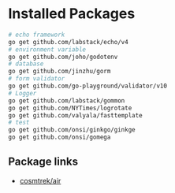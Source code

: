 # Installed Packages

```bash
# echo framework
go get github.com/labstack/echo/v4
# environment variable
go get github.com/joho/godotenv
# database
go get github.com/jinzhu/gorm
# form validator
go get github.com/go-playground/validator/v10
# Logger
go get github.com/labstack/gommon
go get github.com/NYTimes/logrotate
go get github.com/valyala/fasttemplate
# test
go get github.com/onsi/ginkgo/ginkge
go get github.com/onsi/gomega
```

## Package links

- [cosmtrek/air](https://github.com/cosmtrek/air)

